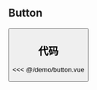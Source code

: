 ## Button

<script setup>
import Button from './demo/button.vue'
</script>

<ClientOnly>
<Button />
</ClientOnly>

## 代码

<<< @/demo/button.vue
